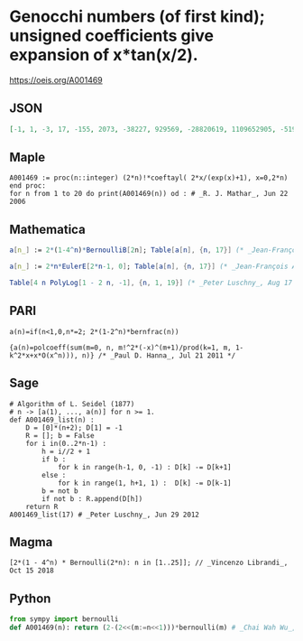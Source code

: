 # Genocchi numbers \(of first kind\); unsigned coefficients give expansion of x\*tan\(x/2\)\.
https://oeis.org/A001469
## JSON
```JSON
[-1, 1, -3, 17, -155, 2073, -38227, 929569, -28820619, 1109652905, -51943281731, 2905151042481, -191329672483963, 14655626154768697, -1291885088448017715, 129848163681107301953, -14761446733784164001387, 1884515541728818675112649, -268463531464165471482681379]
```
## Maple
```Maple
A001469 := proc(n::integer) (2*n)!*coeftayl( 2*x/(exp(x)+1), x=0,2*n) end proc:
for n from 1 to 20 do print(A001469(n)) od : # _R. J. Mathar_, Jun 22 2006
```
## Mathematica
```Mathematica
a[n_] := 2*(1-4^n)*BernoulliB[2n]; Table[a[n], {n, 17}] (* _Jean-François Alcover_, Nov 24 2011 *)
```
```Mathematica
a[n_] := 2*n*EulerE[2*n-1, 0]; Table[a[n], {n, 17}] (* _Jean-François Alcover_, Jul 02 2013 *)
```
```Mathematica
Table[4 n PolyLog[1 - 2 n, -1], {n, 1, 19}] (* _Peter Luschny_, Aug 17 2021 *)
```
## PARI
```PARI
a(n)=if(n<1,0,n*=2; 2*(1-2^n)*bernfrac(n))
```
```PARI
{a(n)=polcoeff(sum(m=0, n, m!^2*(-x)^(m+1)/prod(k=1, m, 1-k^2*x+x*O(x^n))), n)} /* _Paul D. Hanna_, Jul 21 2011 */
```
## Sage
```Sage
# Algorithm of L. Seidel (1877)
# n -> [a(1), ..., a(n)] for n >= 1.
def A001469_list(n) :
    D = [0]*(n+2); D[1] = -1
    R = []; b = False
    for i in(0..2*n-1) :
        h = i//2 + 1
        if b :
            for k in range(h-1, 0, -1) : D[k] -= D[k+1]
        else :
            for k in range(1, h+1, 1) :  D[k] -= D[k-1]
        b = not b
        if not b : R.append(D[h])
    return R
A001469_list(17) # _Peter Luschny_, Jun 29 2012
```
## Magma
```Magma
[2*(1 - 4^n) * Bernoulli(2*n): n in [1..25]]; // _Vincenzo Librandi_, Oct 15 2018
```
## Python
```Python
from sympy import bernoulli
def A001469(n): return (2-(2<<(m:=n<<1)))*bernoulli(m) # _Chai Wah Wu_, Apr 14 2023
```
